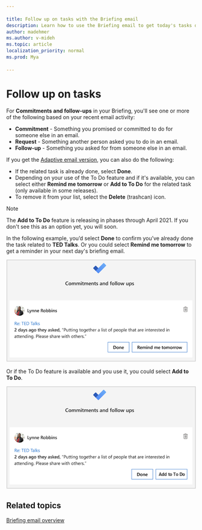 ```yaml
---

title: Follow up on tasks with the Briefing email
description: Learn how to use the Briefing email to get today's tasks done
author: madehmer
ms.author: v-mideh
ms.topic: article
localization_priority: normal 
ms.prod: Mya

---
```

# Follow up on tasks

For **Commitments and follow-ups** in your Briefing, you'll see one or more of the following based on your recent email activity:

* **Commitment** - Something you promised or committed to do for someone else in an email.
* **Request** - Something another person asked you to do in an email.
* **Follow-up** - Something you asked for from someone else in an email.

If you get the [Adaptive email version](be-overview.md#adaptive-or-html-version), you can also do the following:

* If the related task is already done, select **Done**.
* Depending on your use of the To Do feature and if it's available, you can select either **Remind me tomorrow** or **Add to To Do** for the related task (only available in some releases).
* To remove it from your list, select the **Delete** (trashcan) icon.

>[!Note]
>The **Add to To Do** feature is releasing in phases through April 2021. If you don't see this as an option yet, you will soon.

In the following example, you’d select **Done** to confirm you’ve already done the task related to **TED Talks**. Or you could select **Remind me tomorrow** to get a reminder in your next day's briefing email.

![Briefing email about tasks](./images/be-task.png)

Or if the To Do feature is available and you use it, you could select **Add to To Do**.

![Briefing email about To Dos](./images/be-task-to-do.png)

## Related topics

[Briefing email overview](be-overview.md)